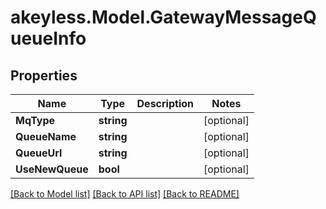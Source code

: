 # akeyless.Model.GatewayMessageQueueInfo
## Properties

Name | Type | Description | Notes
------------ | ------------- | ------------- | -------------
**MqType** | **string** |  | [optional] 
**QueueName** | **string** |  | [optional] 
**QueueUrl** | **string** |  | [optional] 
**UseNewQueue** | **bool** |  | [optional] 

[[Back to Model list]](../README.md#documentation-for-models) [[Back to API list]](../README.md#documentation-for-api-endpoints) [[Back to README]](../README.md)

